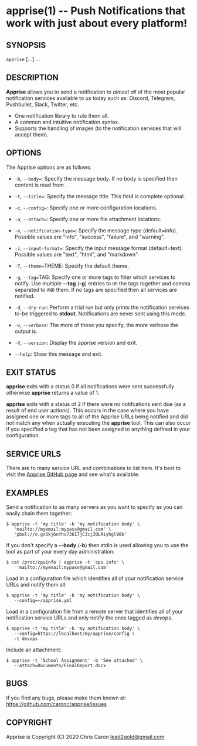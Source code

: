 apprise(1) -- Push Notifications that work with just about every platform!
==========================================================================

## SYNOPSIS

`apprise` [<options>...] <service-url>...<br>

## DESCRIPTION

**Apprise** allows you to send a notification to _almost all_ of the most
popular notification services available to us today such as: Discord,
Telegram, Pushbullet, Slack, Twitter, etc.

  * One notification library to rule them all.
  * A common and intuitive notification syntax.
  * Supports the handling of images (to the notification services that will
    accept them).

## OPTIONS

The Apprise options are as follows:

  * `-b`, `--body=`<TEXT>:
    Specify the message body. If no body is specified then content is read from
    <stdin>.

  * `-t`, `--title=`<TEXT>:
    Specify the message title. This field is complete optional.

  * `-c`, `--config=`<CONFIG-URL>:
    Specify one or more configuration locations.

  * `-a`, `--attach=`<ATTACH-URL>:
    Specify one or more file attachment locations.

  * `-n`, `--notification-type=`<TYPE>:
    Specify the message type (default=info). Possible values are "info",
    "success", "failure", and "warning".

  * `-i`, `--input-format=`<FORMAT>:
    Specify the input message format (default=text). Possible values are "text",
    "html", and "markdown".

  * `-T`, `--theme=`THEME:
    Specify the default theme.

  * `-g`, `--tag=`TAG:
    Specify one or more tags to filter which services to notify. Use multiple
    **--tag** (**-g**) entries to `OR` the tags together and comma separated
    to `AND` them. If no tags are specified then all services are notified.

  * `-d`, `--dry-run`:
    Perform a trial run but only prints the notification services to-be
    triggered to **stdout**. Notifications are never sent using this mode.

  * `-v`, `--verbose`:
    The more of these you specify, the more verbose the output is.

  * `-V`, `--version`:
    Display the apprise version and exit.

  * `--help`:
    Show this message and exit.

## EXIT STATUS

**apprise** exits with a status 0 if all notifications were sent successfully otherwise **apprise** returns a value of 1.

**apprise** exits with a status of 2 if there were no notifcations sent due (as a result of end user actions).  This occurs in the case where you have assigned one or more tags to all of the Apprise URLs being notified and did not match any when actually executing the **apprise** tool.  This can also occur if you specified a tag that has not been assigned to anything defined in your configuration.


## SERVICE URLS

There are to many service URL and combinations to list here. It's best to
visit the [Apprise GitHub page][serviceurls] and see what's available.

[serviceurls]: https://github.com/caronc/apprise/wiki#notification-services

## EXAMPLES

Send a notification to as many servers as you want to specify as you can
easily chain them together:

    $ apprise -t 'my title' -b 'my notification body' \
       'mailto://myemail:mypass@gmail.com' \
       'pbul://o.gn5kj6nfhv736I7jC3cj3QLRiyhgl98b'

If you don't specify a **--body** (**-b**) then stdin is used allowing you to
use the tool as part of your every day administration:

    $ cat /proc/cpuinfo | apprise -t 'cpu info' \
        'mailto://myemail:mypass@gmail.com'

Load in a configuration file which identifies all of your notification service
URLs and notify them all:

    $ apprise -t 'my title' -b 'my notification body' \
       --config=~/apprise.yml

Load in a configuration file from a remote server that identifies all of your
notification service URLs and only notify the ones tagged as _devops_.

    $ apprise -t 'my title' -b 'my notification body' \
       --config=https://localhost/my/apprise/config \
       -t devops

Include an attachment:

    $ apprise -t 'School Assignment' -b 'See attached' \
       --attach=Documents/FinalReport.docx

## BUGS

If you find any bugs, please make them known at:
<https://github.com/caronc/apprise/issues>

## COPYRIGHT

Apprise is Copyright (C) 2020 Chris Caron <lead2gold@gmail.com>
